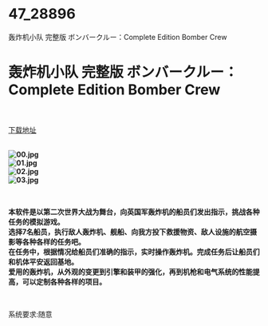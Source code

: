 # 47_28896
轰炸机小队 完整版 ボンバークルー：Complete Edition Bomber Crew
# 轰炸机小队 完整版 ボンバークルー：Complete Edition Bomber Crew
 <br/></br>
[下载地址](https://www.switch520.cc/article/28896 "下载地址")
<br/></br>

<p><strong><img title="00.jpg" src="https://www.switch520.cc/muke_img/2022_03_31_134144a52d11a.jpg" alt="00.jpg"></strong><br>
<strong><img title="01.jpg" src="https://www.switch520.cc/muke_img/2022_03_31_f784ae73e4753.jpg" alt="01.jpg"></strong><br>
<strong><img title="02.jpg" src="https://www.switch520.cc/muke_img/2022_03_31_309840733d8a4.jpg" alt="02.jpg"></strong><br>
<strong><img title="03.jpg" src="https://www.switch520.cc/muke_img/2022_03_31_2101ac7e37f3f.jpg" alt="03.jpg">&nbsp;</strong></p>
<p>&nbsp;</p>
<p><strong>本软件是以第二次世界大战为舞台，向英国军轰炸机的船员们发出指示，挑战各种任务的模拟游戏。</strong><br>
<strong>选择7名船员，执行敌人轰炸机、舰船、向我方投下救援物资、敌人设施的航空摄影等各种各样的任务吧。</strong><br>
<strong>在任务中，根据情况给船员们准确的指示，实时操作轰炸机。完成任务后让船员们和机体平安返回基地。</strong><br>
<strong>爱用的轰炸机，从外观的变更到引擎和装甲的强化，再到机枪和电气系统的性能提高，可以定制各种各样的项目。</strong></p>
<p>&nbsp;</p>
<p>系统要求:随意</p>



